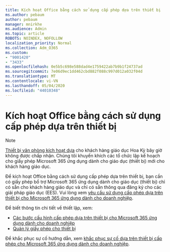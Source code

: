 ```yaml
---
title: Kích hoạt Office bằng cách sử dụng cấp phép dựa trên thiết bị
ms.author: pebaum
author: pebaum
manager: mnirkhe
ms.audience: Admin
ms.topic: article
ROBOTS: NOINDEX, NOFOLLOW
localization_priority: Normal
ms.collection: Adm_O365
ms.custom:
- "9001420"
- "3433"
ms.openlocfilehash: 0e5b5c698e588dad4e1759422ab7b9b1f24737ad
ms.sourcegitcommit: 7e06d9ec1dd462cbd882f088c997d012a032f04d
ms.translationtype: MT
ms.contentlocale: vi-VN
ms.lasthandoff: 05/04/2020
ms.locfileid: "44010348"
---
```

# <a name="activating-office-using-device-based-licensing"></a>Kích hoạt Office bằng cách sử dụng cấp phép dựa trên thiết bị

> [!NOTE]
> [Thiết bị văn phòng kích hoạt dựa](https://aka.ms/officedba) cho khách hàng giáo dục Hoa Kỳ bây giờ không được chấp nhận. Chúng tôi khuyến khích các tổ chức lập kế hoạch cho giấy phép Microsoft 365 ứng dụng dành cho giáo dục (thiết bị) mới cho khách hàng giáo dục.

Để kích hoạt Office bằng cách sử dụng cấp phép dựa trên thiết bị, bạn cần có giấy phép bổ trợ Microsoft 365 ứng dụng dành cho giáo dục (thiết bị) chỉ có sẵn cho khách hàng giáo dục và chỉ có sẵn thông qua đăng ký cho các giải pháp giáo dục (EES). Vui lòng xem [yêu cầu sử dụng cấp phép dựa trên thiết bị cho Microsoft 365 ứng dụng dành cho doanh nghiệp](https://docs.microsoft.com/deployoffice/device-based-licensing#requirements-for-using-device-based-licensing-for-microsoft-365-apps-for-enterprise).


Để biết thông tin chi tiết về thiết lập, xem:

- [Các bước cấu hình cấp phép dựa trên thiết bị cho Microsoft 365 ứng dụng dành cho doanh nghiệp](https://docs.microsoft.com/deployoffice/device-based-licensing#steps-to-configure-device-based-licensing-for-microsoft-365-apps-for-enterprise)
- [Quản lý giấy phép cho thiết bị](https://docs.microsoft.com/Office365/Admin/misc/manage-licenses-for-devices)

Để khắc phục sự cố hướng dẫn, xem [khắc phục sự cố dựa trên thiết bị cấp phép cho Microsoft 365 ứng dụng dành cho doanh nghiệp](https://docs.microsoft.com/deployoffice/device-based-licensing#troubleshoot-device-based-licensing-for-microsoft-365-apps-for-enterprise).
